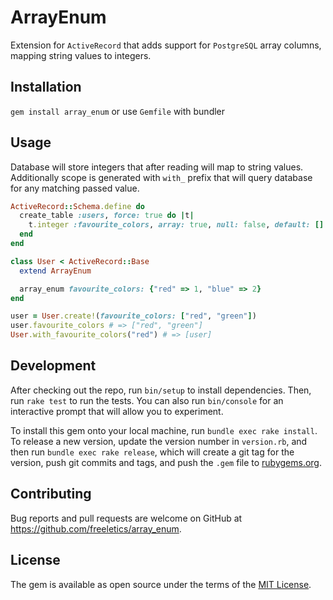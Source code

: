 # ArrayEnum

Extension for `ActiveRecord` that adds support for `PostgreSQL` array columns, mapping string values to integers.

## Installation

`gem install array_enum` or use `Gemfile` with bundler

## Usage

Database will store integers that after reading will map to string values.
Additionally scope is generated with `with_` prefix that will query database for any matching passed value.

```ruby
ActiveRecord::Schema.define do
  create_table :users, force: true do |t|
    t.integer :favourite_colors, array: true, null: false, default: []
  end
end

class User < ActiveRecord::Base
  extend ArrayEnum

  array_enum favourite_colors: {"red" => 1, "blue" => 2}
end

user = User.create!(favourite_colors: ["red", "green"])
user.favourite_colors # => ["red", "green"]
User.with_favourite_colors("red") # => [user]
```

## Development

After checking out the repo, run `bin/setup` to install dependencies. Then, run `rake test` to run the tests. You can also run `bin/console` for an interactive prompt that will allow you to experiment.

To install this gem onto your local machine, run `bundle exec rake install`. To release a new version, update the version number in `version.rb`, and then run `bundle exec rake release`, which will create a git tag for the version, push git commits and tags, and push the `.gem` file to [rubygems.org](https://rubygems.org).

## Contributing

Bug reports and pull requests are welcome on GitHub at https://github.com/freeletics/array_enum.

## License

The gem is available as open source under the terms of the [MIT License](https://opensource.org/licenses/MIT).
